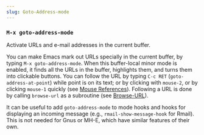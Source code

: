 ```yaml
---
slug: Goto-Address-mode
---
```


### `M-x goto-address-mode`

Activate URLs and e-mail addresses in the current buffer.

You can make Emacs mark out URLs specially in the current buffer, by typing `M-x goto-address-mode`. When this buffer-local minor mode is enabled, it finds all the URLs in the buffer, highlights them, and turns them into clickable buttons. You can follow the URL by typing `C-c RET` (`goto-address-at-point`) while point is on its text; or by clicking with `mouse-2`, or by clicking `mouse-1` quickly (see [Mouse References](/docs/emacs/Mouse-References)). Following a URL is done by calling `browse-url` as a subroutine (see [Browse-URL](/docs/emacs/Browse_002dURL)).

It can be useful to add `goto-address-mode` to mode hooks and hooks for displaying an incoming message (e.g., `rmail-show-message-hook` for Rmail). This is not needed for Gnus or MH-E, which have similar features of their own.
